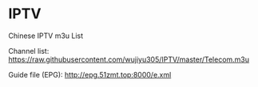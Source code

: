 # IPTV

Chinese IPTV m3u List

Channel list:
https://raw.githubusercontent.com/wujiyu305/IPTV/master/Telecom.m3u

Guide file (EPG):
http://epg.51zmt.top:8000/e.xml
